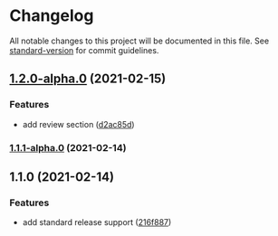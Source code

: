 # Changelog

All notable changes to this project will be documented in this file. See [standard-version](https://github.com/conventional-changelog/standard-version) for commit guidelines.

## [1.2.0-alpha.0](https://github.com/Omar-Code-Coding/Fylo-landing-page/compare/v1.1.1...v1.2.0-alpha.0) (2021-02-15)


### Features

* add review section ([d2ac85d](https://github.com/Omar-Code-Coding/Fylo-landing-page/commit/d2ac85dfeca3064d9b5a664628d3bc6f7e44cdd8))

### [1.1.1-alpha.0](https://github.com/Omar-Code-Coding/Fylo-landing-page/compare/v1.1.0...v1.1.1-alpha.0) (2021-02-14)

## 1.1.0 (2021-02-14)


### Features

* add standard release support ([216f887](https://github.com/Omar-Code-Coding/Fylo-landing-page/commit/216f8873a44db31c958118f40785b8d3edd754a2))
